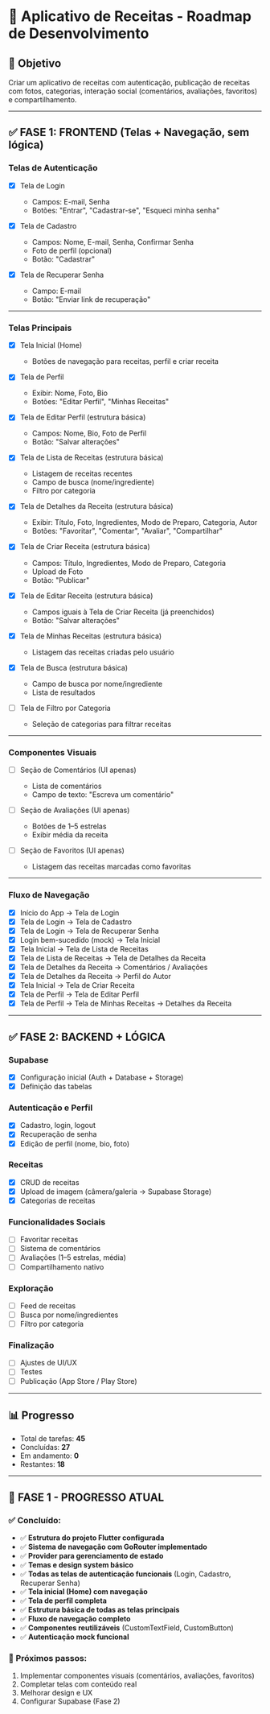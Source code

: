 # 📱 Aplicativo de Receitas - Roadmap de Desenvolvimento

## 🎯 Objetivo
Criar um aplicativo de receitas com autenticação, publicação de receitas com fotos, categorias, interação social (comentários, avaliações, favoritos) e compartilhamento.  

---

## ✅ FASE 1: FRONTEND (Telas + Navegação, sem lógica)

### Telas de Autenticação
- [x] Tela de Login  
  - Campos: E-mail, Senha  
  - Botões: "Entrar", "Cadastrar-se", "Esqueci minha senha"  

- [x] Tela de Cadastro  
  - Campos: Nome, E-mail, Senha, Confirmar Senha  
  - Foto de perfil (opcional)  
  - Botão: "Cadastrar"  

- [x] Tela de Recuperar Senha  
  - Campo: E-mail  
  - Botão: "Enviar link de recuperação"  

---

### Telas Principais
- [x] Tela Inicial (Home)  
  - Botões de navegação para receitas, perfil e criar receita  

- [x] Tela de Perfil  
  - Exibir: Nome, Foto, Bio  
  - Botões: "Editar Perfil", "Minhas Receitas"  

- [x] Tela de Editar Perfil (estrutura básica)
  - Campos: Nome, Bio, Foto de Perfil  
  - Botão: "Salvar alterações"  

- [x] Tela de Lista de Receitas (estrutura básica)
  - Listagem de receitas recentes  
  - Campo de busca (nome/ingrediente)  
  - Filtro por categoria  

- [x] Tela de Detalhes da Receita (estrutura básica)
  - Exibir: Título, Foto, Ingredientes, Modo de Preparo, Categoria, Autor  
  - Botões: "Favoritar", "Comentar", "Avaliar", "Compartilhar"  

- [x] Tela de Criar Receita (estrutura básica)
  - Campos: Título, Ingredientes, Modo de Preparo, Categoria  
  - Upload de Foto  
  - Botão: "Publicar"  

- [x] Tela de Editar Receita (estrutura básica)
  - Campos iguais à Tela de Criar Receita (já preenchidos)  
  - Botão: "Salvar alterações"  

- [x] Tela de Minhas Receitas (estrutura básica)
  - Listagem das receitas criadas pelo usuário  

- [x] Tela de Busca (estrutura básica)
  - Campo de busca por nome/ingrediente  
  - Lista de resultados  

- [ ] Tela de Filtro por Categoria  
  - Seleção de categorias para filtrar receitas  

---

### Componentes Visuais
- [ ] Seção de Comentários (UI apenas)  
  - Lista de comentários  
  - Campo de texto: "Escreva um comentário"  

- [ ] Seção de Avaliações (UI apenas)  
  - Botões de 1–5 estrelas  
  - Exibir média da receita  

- [ ] Seção de Favoritos (UI apenas)  
  - Listagem das receitas marcadas como favoritas  

---

### Fluxo de Navegação
- [x] Início do App → Tela de Login  
- [x] Tela de Login → Tela de Cadastro  
- [x] Tela de Login → Tela de Recuperar Senha  
- [x] Login bem-sucedido (mock) → Tela Inicial  
- [x] Tela Inicial → Tela de Lista de Receitas  
- [x] Tela de Lista de Receitas → Tela de Detalhes da Receita  
- [x] Tela de Detalhes da Receita → Comentários / Avaliações  
- [x] Tela de Detalhes da Receita → Perfil do Autor  
- [x] Tela Inicial → Tela de Criar Receita  
- [x] Tela de Perfil → Tela de Editar Perfil  
- [x] Tela de Perfil → Tela de Minhas Receitas → Detalhes da Receita  

---

## ✅ FASE 2: BACKEND + LÓGICA

### Supabase
- [x] Configuração inicial (Auth + Database + Storage)  
- [x] Definição das tabelas  

### Autenticação e Perfil
- [x] Cadastro, login, logout
- [x] Recuperação de senha
- [x] Edição de perfil (nome, bio, foto)  

### Receitas
- [x] CRUD de receitas  
- [x] Upload de imagem (câmera/galeria → Supabase Storage)  
- [x] Categorias de receitas  

### Funcionalidades Sociais
- [ ] Favoritar receitas  
- [ ] Sistema de comentários  
- [ ] Avaliações (1–5 estrelas, média)  
- [ ] Compartilhamento nativo  

### Exploração
- [ ] Feed de receitas  
- [ ] Busca por nome/ingredientes  
- [ ] Filtro por categoria  

### Finalização
- [ ] Ajustes de UI/UX  
- [ ] Testes  
- [ ] Publicação (App Store / Play Store)  

---

## 📊 Progresso
- Total de tarefas: **45**
- Concluídas: **27**
- Em andamento: **0**
- Restantes: **18**

---

## 🎉 FASE 1 - PROGRESSO ATUAL

### ✅ Concluído:
- ✅ **Estrutura do projeto Flutter configurada**
- ✅ **Sistema de navegação com GoRouter implementado**
- ✅ **Provider para gerenciamento de estado**
- ✅ **Temas e design system básico**
- ✅ **Todas as telas de autenticação funcionais** (Login, Cadastro, Recuperar Senha)
- ✅ **Tela inicial (Home) com navegação**
- ✅ **Tela de perfil completa**
- ✅ **Estrutura básica de todas as telas principais**
- ✅ **Fluxo de navegação completo**
- ✅ **Componentes reutilizáveis** (CustomTextField, CustomButton)
- ✅ **Autenticação mock funcional**

### 🔄 Próximos passos:
1. Implementar componentes visuais (comentários, avaliações, favoritos)
2. Completar telas com conteúdo real
3. Melhorar design e UX
4. Configurar Supabase (Fase 2)  
